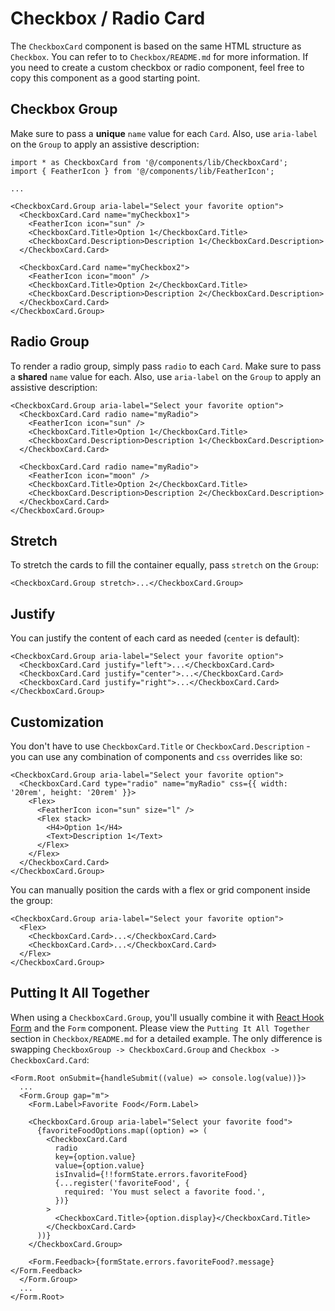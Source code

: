 # Checkbox / Radio Card

The `CheckboxCard` component is based on the same HTML structure as `Checkbox`. You can refer to to `Checkbox/README.md` for more information. If you need to create a custom checkbox or radio component, feel free to copy this component as a good starting point.

## Checkbox Group

Make sure to pass a **unique** `name` value for each `Card`. Also, use `aria-label` on the `Group` to apply an assistive description:

```tsx
import * as CheckboxCard from '@/components/lib/CheckboxCard';
import { FeatherIcon } from '@/components/lib/FeatherIcon';

...

<CheckboxCard.Group aria-label="Select your favorite option">
  <CheckboxCard.Card name="myCheckbox1">
    <FeatherIcon icon="sun" />
    <CheckboxCard.Title>Option 1</CheckboxCard.Title>
    <CheckboxCard.Description>Description 1</CheckboxCard.Description>
  </CheckboxCard.Card>

  <CheckboxCard.Card name="myCheckbox2">
    <FeatherIcon icon="moon" />
    <CheckboxCard.Title>Option 2</CheckboxCard.Title>
    <CheckboxCard.Description>Description 2</CheckboxCard.Description>
  </CheckboxCard.Card>
</CheckboxCard.Group>
```

## Radio Group

To render a radio group, simply pass `radio` to each `Card`. Make sure to pass a **shared** `name` value for each. Also, use `aria-label` on the `Group` to apply an assistive description:

```tsx
<CheckboxCard.Group aria-label="Select your favorite option">
  <CheckboxCard.Card radio name="myRadio">
    <FeatherIcon icon="sun" />
    <CheckboxCard.Title>Option 1</CheckboxCard.Title>
    <CheckboxCard.Description>Description 1</CheckboxCard.Description>
  </CheckboxCard.Card>

  <CheckboxCard.Card radio name="myRadio">
    <FeatherIcon icon="moon" />
    <CheckboxCard.Title>Option 2</CheckboxCard.Title>
    <CheckboxCard.Description>Description 2</CheckboxCard.Description>
  </CheckboxCard.Card>
</CheckboxCard.Group>
```

## Stretch

To stretch the cards to fill the container equally, pass `stretch` on the `Group`:

```tsx
<CheckboxCard.Group stretch>...</CheckboxCard.Group>
```

## Justify

You can justify the content of each card as needed (`center` is default):

```tsx
<CheckboxCard.Group aria-label="Select your favorite option">
  <CheckboxCard.Card justify="left">...</CheckboxCard.Card>
  <CheckboxCard.Card justify="center">...</CheckboxCard.Card>
  <CheckboxCard.Card justify="right">...</CheckboxCard.Card>
</CheckboxCard.Group>
```

## Customization

You don't have to use `CheckboxCard.Title` or `CheckboxCard.Description` - you can use any combination of components and `css` overrides like so:

```tsx
<CheckboxCard.Group aria-label="Select your favorite option">
  <CheckboxCard.Card type="radio" name="myRadio" css={{ width: '20rem', height: '20rem' }}>
    <Flex>
      <FeatherIcon icon="sun" size="l" />
      <Flex stack>
        <H4>Option 1</H4>
        <Text>Description 1</Text>
      </Flex>
    </Flex>
  </CheckboxCard.Card>
</CheckboxCard.Group>
```

You can manually position the cards with a flex or grid component inside the group:

```tsx
<CheckboxCard.Group aria-label="Select your favorite option">
  <Flex>
    <CheckboxCard.Card>...</CheckboxCard.Card>
    <CheckboxCard.Card>...</CheckboxCard.Card>
  </Flex>
</CheckboxCard.Group>
```

## Putting It All Together

When using a `CheckboxCard.Group`, you'll usually combine it with [React Hook Form](https://react-hook-form.com/) and the `Form` component. Please view the `Putting It All Together` section in `Checkbox/README.md` for a detailed example. The only difference is swapping `CheckboxGroup -> CheckboxCard.Group` and `Checkbox -> CheckboxCard.Card`:

```tsx
<Form.Root onSubmit={handleSubmit((value) => console.log(value))}>
  ...
  <Form.Group gap="m">
    <Form.Label>Favorite Food</Form.Label>

    <CheckboxCard.Group aria-label="Select your favorite food">
      {favoriteFoodOptions.map((option) => (
        <CheckboxCard.Card
          radio
          key={option.value}
          value={option.value}
          isInvalid={!!formState.errors.favoriteFood}
          {...register('favoriteFood', {
            required: 'You must select a favorite food.',
          })}
        >
          <CheckboxCard.Title>{option.display}</CheckboxCard.Title>
        </CheckboxCard.Card>
      ))}
    </CheckboxCard.Group>

    <Form.Feedback>{formState.errors.favoriteFood?.message}</Form.Feedback>
  </Form.Group>
  ...
</Form.Root>
```
